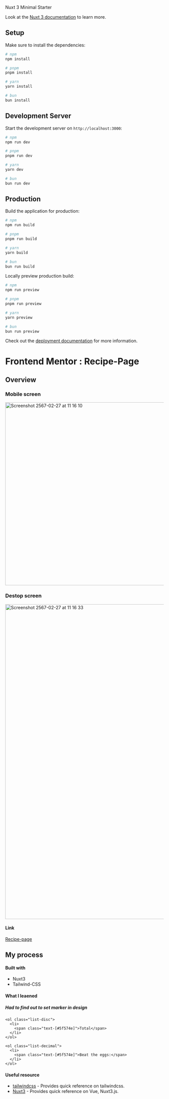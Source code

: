 Nuxt 3 Minimal Starter

Look at the [Nuxt 3 documentation](https://nuxt.com/docs/getting-started/introduction) to learn more.

## Setup

Make sure to install the dependencies:

```bash
# npm
npm install

# pnpm
pnpm install

# yarn
yarn install

# bun
bun install
```

## Development Server

Start the development server on `http://localhost:3000`:

```bash
# npm
npm run dev

# pnpm
pnpm run dev

# yarn
yarn dev

# bun
bun run dev
```

## Production

Build the application for production:

```bash
# npm
npm run build

# pnpm
pnpm run build

# yarn
yarn build

# bun
bun run build
```

Locally preview production build:

```bash
# npm
npm run preview

# pnpm
pnpm run preview

# yarn
yarn preview

# bun
bun run preview
```

Check out the [deployment documentation](https://nuxt.com/docs/getting-started/deployment) for more information.

# Frontend Mentor : Recipe-Page

## Overview

### Mobile screen
<img width="581" alt="Screenshot 2567-02-27 at 11 16 10" src="https://github.com/Preeyapornn/Recipe-Page/assets/88099982/844849d6-bd58-4992-beba-3fa4f3efd076">

### Destop screen
<img width="1000" alt="Screenshot 2567-02-27 at 11 16 33" src="https://github.com/Preeyapornn/Recipe-Page/assets/88099982/c0753a3c-1e7a-49f3-89c5-99c2b9c5cb52">

#### Link
[Recipe-page](https://recipe-page-beta-seven.vercel.app/)


## My process

#### Built with
  * Nuxt3
  * Tailwind-CSS
#### What I leaened 
##### Had to find out to set marker in design  

```
<ol class="list-disc">
  <li>
    <span class="text-[#5f574e]">Total</span>  
  </li>
</ol>
```

```
<ol class="list-decimal">
  <li>
    <span class="text-[#5f574e]">Beat the eggs:</span>  
  </li>
</ol>
```

#### Useful resource
* [tailwindcss](https://tailwindcss.com/docs/) - Provides quick reference on tailwindcss.
* [Nuxt3](https://nuxt.com/)  - Provides quick reference on Vue, Nuxt3.js.





